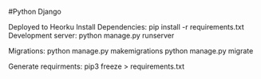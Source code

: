 #Python Django

Deployed to Heorku
Install Dependencies: pip install -r requirements.txt
Development server: python manage.py runserver

Migrations:
python manage.py makemigrations
python manage.py migrate

Generate requirments:
pip3 freeze > requirements.txt